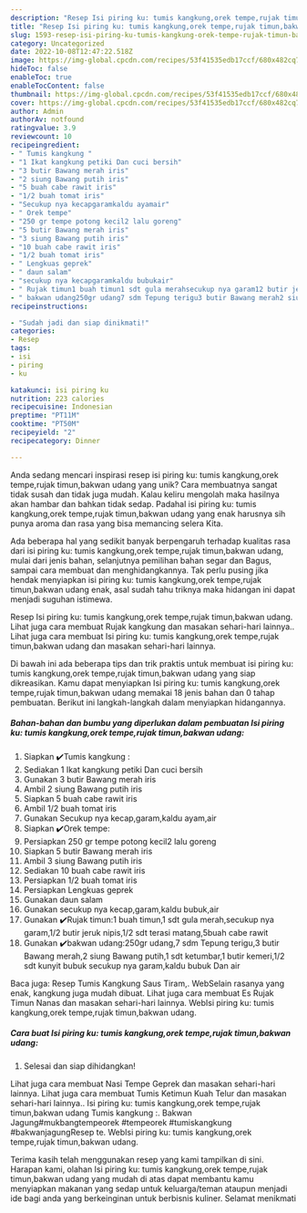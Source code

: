 ```yaml
---
description: "Resep Isi piring ku: tumis kangkung,orek tempe,rujak timun,bakwan udang yang Mantap"
title: "Resep Isi piring ku: tumis kangkung,orek tempe,rujak timun,bakwan udang yang Mantap"
slug: 1593-resep-isi-piring-ku-tumis-kangkung-orek-tempe-rujak-timun-bakwan-udang-yang-mantap
category: Uncategorized
date: 2022-10-08T12:47:22.518Z
image: https://img-global.cpcdn.com/recipes/53f41535edb17ccf/680x482cq70/isi-piring-ku-tumis-kangkungorek-temperujak-timunbakwan-udang-foto-resep-utama.jpg
hideToc: false
enableToc: true
enableTocContent: false
thumbnail: https://img-global.cpcdn.com/recipes/53f41535edb17ccf/680x482cq70/isi-piring-ku-tumis-kangkungorek-temperujak-timunbakwan-udang-foto-resep-utama.jpg
cover: https://img-global.cpcdn.com/recipes/53f41535edb17ccf/680x482cq70/isi-piring-ku-tumis-kangkungorek-temperujak-timunbakwan-udang-foto-resep-utama.jpg
author: Admin
authorAv: notfound
ratingvalue: 3.9
reviewcount: 10
recipeingredient:
- " Tumis kangkung "
- "1 Ikat kangkung petiki Dan cuci bersih"
- "3 butir Bawang merah iris"
- "2 siung Bawang putih iris"
- "5 buah cabe rawit iris"
- "1/2 buah tomat iris"
- "Secukup nya kecapgaramkaldu ayamair"
- " Orek tempe"
- "250 gr tempe potong kecil2 lalu goreng"
- "5 butir Bawang merah iris"
- "3 siung Bawang putih iris"
- "10 buah cabe rawit iris"
- "1/2 buah tomat iris"
- " Lengkuas geprek"
- " daun salam"
- "secukup nya kecapgaramkaldu bubukair"
- " Rujak timun1 buah timun1 sdt gula merahsecukup nya garam12 butir jeruk nipis12 sdt terasi matang5buah cabe rawit"
- " bakwan udang250gr udang7 sdm Tepung terigu3 butir Bawang merah2 siung Bawang putih1 sdt ketumbar1 butir kemeri12 sdt kunyit bubuk secukup nya garamkaldu bubuk Dan air"
recipeinstructions:

- "Sudah jadi dan siap dinikmati!"
categories:
- Resep
tags:
- isi
- piring
- ku

katakunci: isi piring ku 
nutrition: 223 calories
recipecuisine: Indonesian
preptime: "PT11M"
cooktime: "PT50M"
recipeyield: "2"
recipecategory: Dinner

---
```





Anda sedang mencari inspirasi resep isi piring ku: tumis kangkung,orek tempe,rujak timun,bakwan udang yang unik? Cara membuatnya sangat tidak susah dan tidak juga mudah. Kalau keliru mengolah maka hasilnya akan hambar dan bahkan tidak sedap. Padahal isi piring ku: tumis kangkung,orek tempe,rujak timun,bakwan udang yang enak harusnya sih punya aroma dan rasa yang bisa memancing selera Kita.





Ada beberapa hal yang sedikit banyak berpengaruh terhadap kualitas rasa dari isi piring ku: tumis kangkung,orek tempe,rujak timun,bakwan udang, mulai dari jenis bahan, selanjutnya pemilihan bahan segar dan Bagus, sampai cara membuat dan menghidangkannya. Tak perlu pusing jika hendak menyiapkan isi piring ku: tumis kangkung,orek tempe,rujak timun,bakwan udang enak,      asal sudah tahu triknya maka hidangan ini dapat menjadi suguhan istimewa.














Resep Isi piring ku: tumis kangkung,orek tempe,rujak timun,bakwan udang. Lihat juga cara membuat Rujak kangkung dan masakan sehari-hari lainnya.. Lihat juga cara membuat Isi piring ku: tumis kangkung,orek tempe,rujak timun,bakwan udang dan masakan sehari-hari lainnya.






Di bawah ini ada beberapa tips dan trik praktis untuk membuat isi piring ku: tumis kangkung,orek tempe,rujak timun,bakwan udang yang siap dikreasikan. Kamu dapat menyiapkan Isi piring ku: tumis kangkung,orek tempe,rujak timun,bakwan udang memakai 18 jenis bahan dan 0 tahap pembuatan. Berikut ini langkah-langkah dalam menyiapkan hidangannya.

<!--inarticleads1-->

##### Bahan-bahan dan bumbu yang diperlukan dalam pembuatan Isi piring ku: tumis kangkung,orek tempe,rujak timun,bakwan udang:

1. Siapkan  ✔️Tumis kangkung :
1. Sediakan 1 Ikat kangkung petiki Dan cuci bersih
1. Gunakan 3 butir Bawang merah iris
1. Ambil 2 siung Bawang putih iris
1. Siapkan 5 buah cabe rawit iris
1. Ambil 1/2 buah tomat iris
1. Gunakan Secukup nya kecap,garam,kaldu ayam,air
1. Siapkan  ✔️Orek tempe:
1. Persiapkan 250 gr tempe potong kecil2 lalu goreng
1. Siapkan 5 butir Bawang merah iris
1. Ambil 3 siung Bawang putih iris
1. Sediakan 10 buah cabe rawit iris
1. Persiapkan 1/2 buah tomat iris
1. Persiapkan  Lengkuas geprek
1. Gunakan  daun salam
1. Gunakan secukup nya kecap,garam,kaldu bubuk,air
1. Gunakan  ✔️Rujak timun:1 buah timun,1 sdt gula merah,secukup nya garam,1/2 butir jeruk nipis,1/2 sdt terasi matang,5buah cabe rawit
1. Gunakan  ✔️bakwan udang:250gr udang,7 sdm Tepung terigu,3 butir Bawang merah,2 siung Bawang putih,1 sdt ketumbar,1 butir kemeri,1/2 sdt kunyit bubuk secukup nya garam,kaldu bubuk Dan air


Baca juga: Resep Tumis Kangkung Saus Tiram,. WebSelain rasanya yang enak, kangkung juga mudah dibuat. Lihat juga cara membuat Es Rujak Timun Nanas dan masakan sehari-hari lainnya. WebIsi piring ku: tumis kangkung,orek tempe,rujak timun,bakwan udang. 

<!--inarticleads2-->

##### Cara buat Isi piring ku: tumis kangkung,orek tempe,rujak timun,bakwan udang:


1. Selesai dan siap dihidangkan!

Lihat juga cara membuat Nasi Tempe Geprek dan masakan sehari-hari lainnya. Lihat juga cara membuat Tumis Ketimun Kuah Telur dan masakan sehari-hari lainnya.. Isi piring ku: tumis kangkung,orek tempe,rujak timun,bakwan udang ️Tumis kangkung :. Bakwan Jagung#mukbangtempeorek #tempeorek #tumiskangkung #bakwanjagungResep te. WebIsi piring ku: tumis kangkung,orek tempe,rujak timun,bakwan udang. 

Terima kasih telah menggunakan resep yang kami tampilkan di sini. Harapan kami, olahan Isi piring ku: tumis kangkung,orek tempe,rujak timun,bakwan udang yang mudah di atas dapat membantu kamu menyiapkan makanan yang sedap untuk keluarga/teman ataupun menjadi ide bagi anda yang berkeinginan untuk berbisnis kuliner. Selamat menikmati
